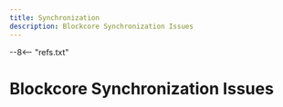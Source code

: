 ```yaml
---
title: Synchronization
description: Blockcore Synchronization Issues
---
```

--8<-- "refs.txt"

# Blockcore Synchronization Issues
